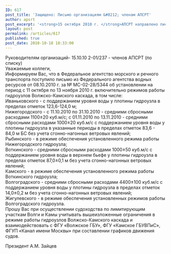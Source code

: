```yaml
---
ID: 617
post_title: 'Защищено: Письмо организациям &#8212; членам АПСРТ'
author: apsrt
post_excerpt: '<strong>15 октября 2010 г. </strong>АПСРТ направлено письмо организациям - членам Ассоциации за N 2-01-237 с информацией Росводресурсов по режиму работы гидроузлов Волжско-Камского каскада с 11 октября по 13 ноября 2010 г. включительно.'
layout: post
permalink: /articles/617
published: true
post_date: 2010-10-18 18:33:00
---
```

Руководителям организаций- 15.10.10 2-01/237 - членов АПСРТ (по списку)  
Уважаемые коллеги,  
Информируем Вас, что в Федеральное агентство морского и речного транспорта поступило письмо из Федерального агентства водных ресурсов от 08.10.2010 г. за № МС-02-28/5344 об установлении на период с 11 октября по 13 ноября 2010 г. включительно режимов работы гидроузлов Волжско-Камского каскада, в том числе:  
Иваньковского - с поддержанием уровня воды у плотины гидроузла в пределах отметок 123,6-124,0 м;  
Нижегородского - с 11.10.2010 по 31.10.2010 - средними сбросными расходами 1100±20 куб.м/с; с 01.11.2010 по 13.11.2010 - средними сбросными расходами 1000±20 куб.м/с с поддержанием уровня воды у плотины гидроузла в указанные периоды в пределах отметок 83,6 - 84,0 м БС без учета сгонно-нагонных ветровых явлений;  
Рыбинского - в режиме обеспечения установленного режима работы Нижегородского гидроузла;  
Воткинского - средними сбросными расходами 1000±50 куб.м/с с поддержанием уровня воды в верхнем бьефе у плотины гидроузла в пределах отметок 87,0±0,1 м без учета сгонно-нагонных ветровых явлений;  
Камского - в режиме обеспечения установленного режима работы Воткинского гидроузла;  
Волгоградского - средними сбросными расходами 4400±100 куб.м/с с поддержанием уровня воды у плотины гидроузла в пределах отметок 14,0±0,2 м без учета сгонно-нагонных ветровых явлений;  
Жигулевского - в режиме обеспечения установленных режимов работы Волгоградского гидроузла.  
Прошу Вас при осуществлении судоходства по лимитирующим участкам Волги и Камы учитывать вышеизложенные ограничения в режиме работы гидроузлов Волжско-Камского каскада и взаимодействовать с ФГУ «Волжское ГБУ», ФГУ «Камское ГБУВПиС», ФГУП «Канал имени Москвы» при составлении графиков движения судов.  
  
  
Президент А.М. Зайцев